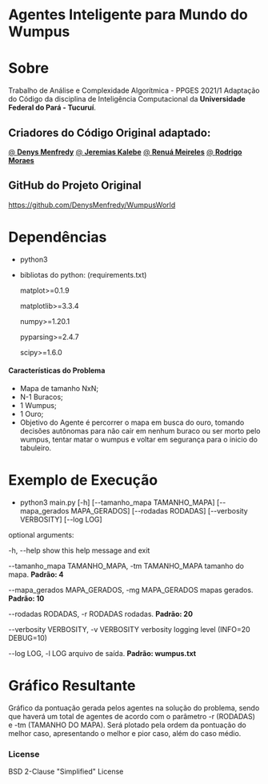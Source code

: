 # Agentes Inteligente para Mundo do Wumpus
# Sobre
Trabalho de Análise e Complexidade Algorítmica - PPGES 2021/1
Adaptação do Código  da disciplina de Inteligência Computacional da **Universidade Federal do Pará - Tucuruí**.

## Criadores do Código Original adaptado:
[@ **Denys Menfredy**](/DenysMenfredy)
[@ **Jeremias Kalebe**](/jkalebe)
[@ **Renuá Meireles**](/Renua-Meireles)
[@ **Rodrigo Moraes**](/Driguss)

## GitHub do Projeto Original
https://github.com/DenysMenfredy/WumpusWorld

# Dependências
  - python3
  - bibliotas do python: (requirements.txt)
	
	matplot>=0.1.9
	
	matplotlib>=3.3.4
	
	numpy>=1.20.1
	
	pyparsing>=2.4.7
	
	scipy>=1.6.0

#### Características do Problema
- Mapa de tamanho NxN;
- N-1 Buracos;
- 1 Wumpus;
- 1 Ouro;
- Objetivo do Agente é percorrer o mapa em busca do ouro, tomando decisões autônomas para não cair em nenhum buraco ou ser morto pelo wumpus, tentar matar o wumpus e voltar em segurança para o inicio do tabuleiro.

# Exemplo de Execução
  - python3 main.py [-h] [--tamanho_mapa TAMANHO_MAPA] [--mapa_gerados MAPA_GERADOS] [--rodadas RODADAS] [--verbosity VERBOSITY] [--log LOG]

optional arguments:

  -h, --help            show this help message and exit
  
  --tamanho_mapa TAMANHO_MAPA, -tm TAMANHO_MAPA		tamanho do mapa. <b>Padrão: 4</b>
  
  --mapa_gerados MAPA_GERADOS, -mg MAPA_GERADOS		mapas gerados. <b>Padrão: 10</b>
  
  --rodadas RODADAS, -r RODADAS		rodadas. <b>Padrão: 20</b>
  
  --verbosity VERBOSITY, -v VERBOSITY	verbosity logging level (INFO=20 DEBUG=10)
  
  --log LOG, -l LOG     arquivo de saída. <b>Padrão: wumpus.txt</b>

# Gráfico Resultante
Gráfico da pontuação gerada pelos agentes na solução do problema, sendo que haverá um total de agentes de acordo com o parâmetro -r (RODADAS) e -tm (TAMANHO DO MAPA).
Será plotado pela ordem da pontuação do melhor caso, apresentando o melhor e pior caso, além do caso médio.


### License
BSD 2-Clause "Simplified" License
